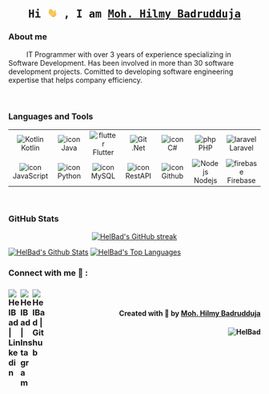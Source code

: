 <!-- Intro  -->
<h2 align="center">
  <samp>Hi 
    <img src="https://raw.githubusercontent.com/ABSphreak/ABSphreak/master/gifs/Hi.gif" width="20px"/>
    , I am 
  </samp>
  <samp>
    <a href="https://www.google.com/search?q=Moh.+Hilmy+Badrudduja">Moh. Hilmy Badrudduja</a>
  </samp>
</h2>

<!-- About Section -->
<h3>About me</h3>
<p>
  &emsp; &emsp; IT Programmer with over 3 years of experience specializing in Software Development. Has been involved in more than 30 software development projects. Comitted to developing software engineering expertise that helps company efficiency.
</p>
<br/>

<h3>Languages and Tools</h3>
<table align="center">
  <tr>
    <td align="center" width="96">
      <img src="https://skillicons.dev/icons?i=kotlin" width="60" height="60" alt="Kotlin" />
      <br>Kotlin
    </td>
    <td align="center" width="96">
      <img src="https://techstack-generator.vercel.app/java-icon.svg" alt="icon" width="60" height="60" />
      <br>Java
    </td>
    <td align="center" width="96">
      <img src="https://skillicons.dev/icons?i=flutter" alt="flutter" width="60" height="60" />
      <br>Flutter
    </td>
    <td align="center" width="96"> 
      <img src="https://skillicons.dev/icons?i=dotnet" width="60" height="60" alt="Git" />
      <br>.Net
    </td>
    <td align="center" width="96">
      <img src="https://techstack-generator.vercel.app/csharp-icon.svg" alt="icon" width="60" height="60" />
      <br>C#
    </td>
    <td align="center" width="96">
      <img src="https://skillicons.dev/icons?i=php" alt="php" width="60" height="60" />
      <br>PHP
    </td>
    <td align="center" width="96">
      <img src="https://skillicons.dev/icons?i=laravel" width="60" height="60" alt="laravel" />
      <br>Laravel
    </td>
  </tr>
  <tr>
    <td align="center" width="96">
      <img src="https://techstack-generator.vercel.app/js-icon.svg" alt="icon" width="60" height="60" />
      <br>JavaScript
    </td>
     <td align="center" width="96">
      <img src="https://techstack-generator.vercel.app/python-icon.svg" alt="icon" width="60" height="60" />
      <br>Python
    </td>
    <td align="center" width="96">
      <img src="https://techstack-generator.vercel.app/mysql-icon.svg" alt="icon" width="60" height="60" />
      <br>MySQL
    </td>
    <td align="center" width="96">
      <img src="https://techstack-generator.vercel.app/restapi-icon.svg" alt="icon" width="60" height="60" />
      <br>RestAPI
    <td align="center" width="96">
      <img src="https://techstack-generator.vercel.app/github-icon.svg" alt="icon" width="60" height="60" />
      <br>Github
    </td>
    <td align="center" width="96">
      <img src="https://skillicons.dev/icons?i=nodejs" width="60" height="60" alt="Nodejs" />
      <br>Nodejs
    </td>
    <td align="center" width="96">
      <img src="https://skillicons.dev/icons?i=firebase" width="60" height="60" alt="firebase" />
      <br>Firebase
    </td>
  </tr>
</table>
<br/>

<h3>GitHub Stats</h3>
<p align="center">
  <a href="https://github.com/HelBad">
    <img src="https://github-readme-streak-stats.herokuapp.com/?user=HelBad&theme=radical&border=7F3FBF&background=0D1117" alt="HelBad's GitHub streak"/>
  </a>
</p>
<a> 
  <a href="https://github.com/HelBad"><img alt="HelBad's Github Stats" src="https://denvercoder1-github-readme-stats.vercel.app/api?username=HelBad&show_icons=true&count_private=true&theme=react&border_color=7F3FBF&bg_color=0D1117&title_color=F85D7F&icon_color=F8D866" height="192px" width="49.5%"/></a>
  <a href="https://github.com/alsiam"><img alt="HelBad's Top Languages" src="https://denvercoder1-github-readme-stats.vercel.app/api/top-langs/?username=HelBad&langs_count=8&layout=compact&theme=react&border_color=7F3FBF&bg_color=0D1117&title_color=F85D7F&icon_color=F8D866" height="192px" width="49.5%"/></a>
  <br/>
</a>

<!-- Contact Section -->
<h3> Connect with me 🤝 : <h3>
</hr>
<a href="https://www.linkedin.com/in/moh-hilmy-badrudduja-295197249/">
  <img align="left" alt="HelBad | Linkedin" width="24px" src="https://www.vectorlogo.zone/logos/linkedin/linkedin-icon.svg" />
</a>
<a href="https://www.instagram.com/h.badrudduja/">
  <img align="left" alt="HelBad | Instagram" width="24px" src="https://www.vectorlogo.zone/logos/instagram/instagram-icon.svg" />
</a>
<a href="https://github.com/HelBad">
  <img align="left" alt="HelBad | Github" width="26px" src="https://www.vectorlogo.zone/logos/github/github-tile.svg" />
</a>
<br>
<h4 align="right" > Created with 🧡 by <a href="https://github.com/HelBad">Moh. Hilmy Badrudduja</a></h4>
<h4 align="right" > <img src="https://komarev.com/ghpvc/?username=HelBad&label=Profile%20views&color=0e75b6&style=flat" alt="HelBad" /> </h4>
